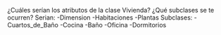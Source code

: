 ¿Cuáles serían los atributos de la clase Vivienda? ¿Qué subclases se te ocurren?
Serian:
    -Dimension
    -Habitaciones
    -Plantas
    Subclases:
        -Cuartos_de_Baño
        -Cocina
        -Baño
        -Oficina
        -Dormitorios